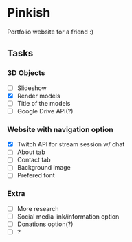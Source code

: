 # Pinkish
Portfolio website for a friend :)

## Tasks

### 3D Objects
- [ ] Slideshow
- [x] Render models
- [ ] Title of the models
- [ ] Google Drive API(?)

### Website with navigation option
- [x] Twitch API for stream session w/ chat
- [ ] About tab
- [ ] Contact tab
- [ ] Background image
- [ ] Prefered font

### Extra 
- [ ] More research
- [ ] Social media link/information option
- [ ] Donations option(?)
- [ ] ?
